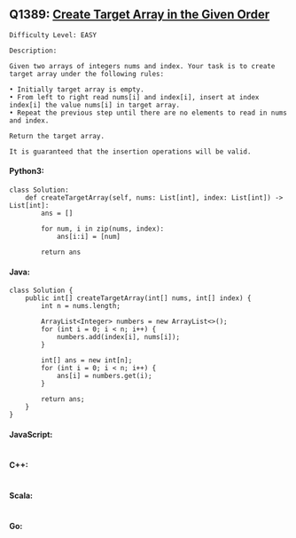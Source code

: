 ## Q1389: [Create Target Array in the Given Order](https://leetcode.com/problems/create-target-array-in-the-given-order/)

```
Difficulty Level: EASY
```

```
Description:

Given two arrays of integers nums and index. Your task is to create target array under the following rules:

• Initially target array is empty.
• From left to right read nums[i] and index[i], insert at index index[i] the value nums[i] in target array.
• Repeat the previous step until there are no elements to read in nums and index.

Return the target array.

It is guaranteed that the insertion operations will be valid.
```

#### Python3:

```
class Solution:
    def createTargetArray(self, nums: List[int], index: List[int]) -> List[int]:
        ans = []

        for num, i in zip(nums, index):
            ans[i:i] = [num]

        return ans
```

#### Java:

```
class Solution {
    public int[] createTargetArray(int[] nums, int[] index) {
        int n = nums.length;

        ArrayList<Integer> numbers = new ArrayList<>();
        for (int i = 0; i < n; i++) {
            numbers.add(index[i], nums[i]);
        }

        int[] ans = new int[n];
        for (int i = 0; i < n; i++) {
            ans[i] = numbers.get(i);
        }

        return ans;
    }
}
```

#### JavaScript:

```

```

#### C++:

```

```

#### Scala:

```

```

#### Go:

```

```